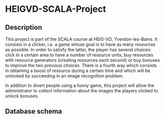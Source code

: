 # HEIGVD-SCALA-Project
## Description
This project is part of the SCALA course at HEIG-VD, Yverdon-les-Bains. It consists in a clicker, i.e. a game whose goal is to have as many resources as possible. In order to satisfy the latter, the player has several choices: click in a certain area to have a number of resource units, buy resources with resource generators (creating resources each second) or buy bonuses to improve the two previous choices. There is a fourth way which consists in obtaining a boost of resource during a certain time and which will be unlocked by succeeding in an image recognition problem.

In addition to divert people using a funny game, this project will allow the administrator to collect information about the images the players clicked to unlock bonuses.

## Database schema
